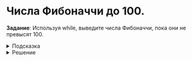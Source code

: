 # Числа Фибоначчи до 100.
**Задание**: Используя while, выведите числа Фибоначчи, пока они не превысят 100.
<details>
<summary>Подсказка</summary>
Начните с первых двух чисел Фибоначчи — 0 и 1 — и добавляйте их.
</details>
<details>
<summary>Решение</summary>

```python
a, b = 0, 1
while a <= 100:
    print(a)
    a, b = b, a + b

```

</details>